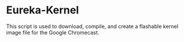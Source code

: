Eureka-Kernel
=============
This script is used to download, compile, and create a flashable kernel image file for the Google Chromecast.
